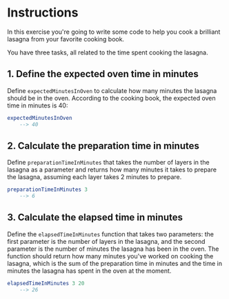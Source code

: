 # Instructions

In this exercise you're going to write some code to help you cook a brilliant lasagna from your favorite cooking book.

You have three tasks, all related to the time spent cooking the lasagna.

## 1. Define the expected oven time in minutes

Define `expectedMinutesInOven` to calculate how many minutes the lasagna should be in the oven. According to the cooking book, the expected oven time in minutes is 40:

```elm
expectedMinutesInOven
    --> 40
```

## 2. Calculate the preparation time in minutes

Define `preparationTimeInMinutes` that takes the number of layers in the lasagna as a parameter and returns how many minutes it takes to prepare the lasagna, assuming each layer takes 2 minutes to prepare.

```elm
preparationTimeInMinutes 3
    --> 6
```

## 3. Calculate the elapsed time in minutes

Define the `elapsedTimeInMinutes` function that takes two parameters: the first parameter is the number of layers in the lasagna, and the second parameter is the number of minutes the lasagna has been in the oven. The function should return how many minutes you've worked on cooking the lasagna, which is the sum of the preparation time in minutes and the time in minutes the lasagna has spent in the oven at the moment.

```elm
elapsedTimeInMinutes 3 20
    --> 26
```
